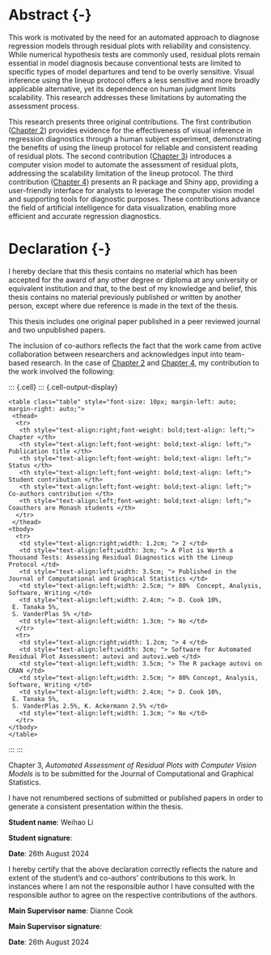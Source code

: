 # Abstract {-}

This work is motivated by the need for an automated approach to diagnose regression models through residual plots with reliability and consistency. While numerical hypothesis tests are commonly used, residual plots remain essential in model diagnosis because conventional tests are limited to specific types of model departures and tend to be overly sensitive. Visual inference using the lineup protocol offers a less sensitive and more broadly applicable alternative, yet its dependence on human judgment limits scalability. This research addresses these limitations by automating the assessment process.

This research presents three original contributions. The first contribution ([Chapter 2](#sec-first-paper)) provides evidence for the effectiveness of visual inference in regression diagnostics through a human subject experiment, demonstrating the benefits of using the lineup protocol for reliable and consistent reading of residual plots. The second contribution ([Chapter 3](#sec-second-paper)) introduces a computer vision model to automate the assessment of residual plots, addressing the scalability limitation of the lineup protocol. The third contribution ([Chapter 4](#sec-third-paper)) presents an R package and Shiny app, providing a user-friendly interface for analysts to leverage the computer vision model and supporting tools for diagnostic purposes. These contributions advance the field of artificial intelligence for data visualization, enabling more efficient and accurate regression diagnostics.

# Declaration {-}

I hereby declare that this thesis contains no material which has been accepted for the award of any other degree or diploma at any university or equivalent institution and that, to the best of my knowledge and belief, this thesis contains no material previously published or written by another person, except where due reference is made in the text of the thesis.

This thesis includes one original paper published in a peer reviewed journal and two unpublished papers.

The inclusion of co-authors reflects the fact that the work came from active collaboration between researchers and acknowledges input into team-based research. In the case of [Chapter 2](#sec-first-paper) and [Chapter 4](#sec-third-paper), my contribution to the work involved the following:






::: {.cell}
::: {.cell-output-display}

`````{=html}
<table class="table" style="font-size: 10px; margin-left: auto; margin-right: auto;">
 <thead>
  <tr>
   <th style="text-align:right;font-weight: bold;text-align: left;"> Chapter </th>
   <th style="text-align:left;font-weight: bold;text-align: left;"> Publication title </th>
   <th style="text-align:left;font-weight: bold;text-align: left;"> Status </th>
   <th style="text-align:left;font-weight: bold;text-align: left;"> Student contribution </th>
   <th style="text-align:left;font-weight: bold;text-align: left;"> Co-authors contribution </th>
   <th style="text-align:left;font-weight: bold;text-align: left;"> Coauthors are Monash students </th>
  </tr>
 </thead>
<tbody>
  <tr>
   <td style="text-align:right;width: 1.2cm; "> 2 </td>
   <td style="text-align:left;width: 3cm; "> A Plot is Worth a Thousand Tests: Assessing Residual Diagnostics with the Lineup Protocol </td>
   <td style="text-align:left;width: 3.5cm; "> Published in the Journal of Computational and Graphical Statistics </td>
   <td style="text-align:left;width: 2.5cm; "> 80%  Concept, Analysis, Software, Writing </td>
   <td style="text-align:left;width: 2.4cm; "> D. Cook 10%,  
 E. Tanaka 5%, 
 S. VanderPlas 5% </td>
   <td style="text-align:left;width: 1.3cm; "> No </td>
  </tr>
  <tr>
   <td style="text-align:right;width: 1.2cm; "> 4 </td>
   <td style="text-align:left;width: 3cm; "> Software for Automated Residual Plot Assessment: autovi and autovi.web </td>
   <td style="text-align:left;width: 3.5cm; "> The R package autovi on CRAN </td>
   <td style="text-align:left;width: 2.5cm; "> 80% Concept, Analysis, Software, Writing </td>
   <td style="text-align:left;width: 2.4cm; "> D. Cook 10%,  
 E. Tanaka 5%, 
 S. VanderPlas 2.5%, K. Ackermann 2.5% </td>
   <td style="text-align:left;width: 1.3cm; "> No </td>
  </tr>
</tbody>
</table>

`````

:::
:::






Chapter 3, *Automated Assessment of Residual Plots with Computer Vision Models* is to be submitted for the Journal of Computational and Graphical Statistics. 


<!-- **The thesis is written in Australian spelling, except for Chapters 3 and 4, which use American spelling as specified by the publication venue.** -->

I have not renumbered sections of submitted or published papers in order to generate a consistent presentation within the thesis.

**Student name**: Weihao Li

**Student signature**: 

**Date**: 26th August 2024 

I hereby certify that the above declaration correctly reflects the nature and extent of the student’s and co-authors’ contributions to this work. In instances where I am not the responsible author I have consulted with the responsible author to agree on the respective contributions of the authors.

**Main Supervisor name**: Dianne Cook

**Main Supervisor signature**:

**Date**: 26th August 2024

